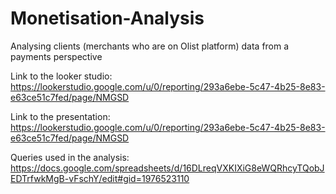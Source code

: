# Monetisation-Analysis
Analysing clients (merchants who are on Olist platform) data from a payments perspective

Link to the looker studio:
https://lookerstudio.google.com/u/0/reporting/293a6ebe-5c47-4b25-8e83-e63ce51c7fed/page/NMGSD

Link to the presentation:
https://lookerstudio.google.com/u/0/reporting/293a6ebe-5c47-4b25-8e83-e63ce51c7fed/page/NMGSD

Queries used in the analysis:
https://docs.google.com/spreadsheets/d/16DLreqVXKIXiG8eWQRhcyTQobJEDTrfwkMgB-vFschY/edit#gid=1976523110
